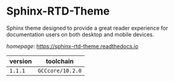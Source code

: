 # Sphinx-RTD-Theme

Sphinx theme designed to provide a great reader experience  for documentation users on both desktop and mobile devices.

*homepage*: <https://sphinx-rtd-theme.readthedocs.io>

version | toolchain
--------|----------
``1.1.1`` | ``GCCcore/10.2.0``
